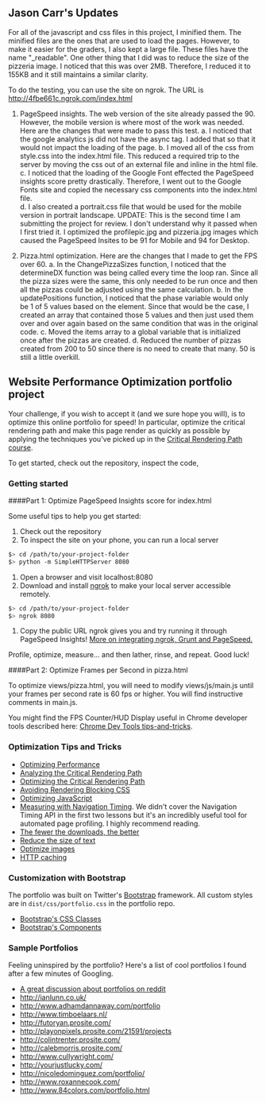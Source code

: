 ## Jason Carr's Updates
For all of the javascript and css files in this project, I minified them.  The minified files are the ones that are used to load the pages.  However, to make it easier for the graders, I also kept a large file.  These files have the name "_readable".  One other thing that I did was to reduce the size of the pizzeria image.  I noticed that this was over 2MB.  Therefore, I reduced it to 155KB and it still maintains a similar clarity.

To do the testing, you can use the site on ngrok.  The URL is http://4fbe661c.ngrok.com/index.html

1.  PageSpeed insights.  The web version of the site already passed the 90.  However, the mobile version is where most of the work was needed.  Here are the changes that were made to pass this test.
	a. I noticed that the google analytics js did not have the async tag.  I added that so that it would not impact the loading of the page.
	b. I moved all of the css from style.css into the index.html file.  This reduced a required trip to the server by moving the css out of an external file and inline in the html file.
	c. I noticed that the loading of the Google Font effected the PageSpeed insights score pretty drastically.  Therefore, I went out to the Google Fonts site and copied the necessary css components into the index.html file.  
	d. I also created a portrait.css file that would be used for the mobile version in portrait landscape.
UPDATE:  This is the second time I am submitting the project for review.  I don't understand why it passed when I first tried it.  I optimized the profilepic.jpg and pizzeria.jpg images which caused the PageSpeed Insites to be 91 for Mobile and 94 for Desktop.


2.  Pizza.html optimization.  Here are the changes that I made to get the FPS over 60.
	a. In the ChangePizzaSizes function, I noticed that the determineDX function was being called every time the loop ran.  Since all the pizza sizes were the same, this only needed to be run once and then all the pizzas could be adjusted using the same calculation.
	b.  In the updatePositions function, I noticed that the phase variable would only be 1 of 5 values based on the element.  Since that would be the case, I created an array that contained those 5 values and then just used them over and over again based on the same condition that was in the original code.
  c.  Moved the items array to a global variable that is initialized once after the pizzas are created.
  d.  Reduced the number of pizzas created from 200 to 50 since there is no need to create that many.  50 is still a little overkill.



## Website Performance Optimization portfolio project

Your challenge, if you wish to accept it (and we sure hope you will), is to optimize this online portfolio for speed! In particular, optimize the critical rendering path and make this page render as quickly as possible by applying the techniques you've picked up in the [Critical Rendering Path course](https://www.udacity.com/course/ud884).

To get started, check out the repository, inspect the code,

### Getting started

####Part 1: Optimize PageSpeed Insights score for index.html

Some useful tips to help you get started:

1. Check out the repository
1. To inspect the site on your phone, you can run a local server

  ```bash
  $> cd /path/to/your-project-folder
  $> python -m SimpleHTTPServer 8080
  ```

1. Open a browser and visit localhost:8080
1. Download and install [ngrok](https://ngrok.com/) to make your local server accessible remotely.

  ``` bash
  $> cd /path/to/your-project-folder
  $> ngrok 8080
  ```

1. Copy the public URL ngrok gives you and try running it through PageSpeed Insights! [More on integrating ngrok, Grunt and PageSpeed.](http://www.jamescryer.com/2014/06/12/grunt-pagespeed-and-ngrok-locally-testing/)

Profile, optimize, measure... and then lather, rinse, and repeat. Good luck!

####Part 2: Optimize Frames per Second in pizza.html

To optimize views/pizza.html, you will need to modify views/js/main.js until your frames per second rate is 60 fps or higher. You will find instructive comments in main.js. 

You might find the FPS Counter/HUD Display useful in Chrome developer tools described here: [Chrome Dev Tools tips-and-tricks](https://developer.chrome.com/devtools/docs/tips-and-tricks).

### Optimization Tips and Tricks
* [Optimizing Performance](https://developers.google.com/web/fundamentals/performance/ "web performance")
* [Analyzing the Critical Rendering Path](https://developers.google.com/web/fundamentals/performance/critical-rendering-path/analyzing-crp.html "analyzing crp")
* [Optimizing the Critical Rendering Path](https://developers.google.com/web/fundamentals/performance/critical-rendering-path/optimizing-critical-rendering-path.html "optimize the crp!")
* [Avoiding Rendering Blocking CSS](https://developers.google.com/web/fundamentals/performance/critical-rendering-path/render-blocking-css.html "render blocking css")
* [Optimizing JavaScript](https://developers.google.com/web/fundamentals/performance/critical-rendering-path/adding-interactivity-with-javascript.html "javascript")
* [Measuring with Navigation Timing](https://developers.google.com/web/fundamentals/performance/critical-rendering-path/measure-crp.html "nav timing api"). We didn't cover the Navigation Timing API in the first two lessons but it's an incredibly useful tool for automated page profiling. I highly recommend reading.
* <a href="https://developers.google.com/web/fundamentals/performance/optimizing-content-efficiency/eliminate-downloads.html">The fewer the downloads, the better</a>
* <a href="https://developers.google.com/web/fundamentals/performance/optimizing-content-efficiency/optimize-encoding-and-transfer.html">Reduce the size of text</a>
* <a href="https://developers.google.com/web/fundamentals/performance/optimizing-content-efficiency/image-optimization.html">Optimize images</a>
* <a href="https://developers.google.com/web/fundamentals/performance/optimizing-content-efficiency/http-caching.html">HTTP caching</a>

### Customization with Bootstrap
The portfolio was built on Twitter's <a href="http://getbootstrap.com/">Bootstrap</a> framework. All custom styles are in `dist/css/portfolio.css` in the portfolio repo.

* <a href="http://getbootstrap.com/css/">Bootstrap's CSS Classes</a>
* <a href="http://getbootstrap.com/components/">Bootstrap's Components</a>

### Sample Portfolios

Feeling uninspired by the portfolio? Here's a list of cool portfolios I found after a few minutes of Googling.

* <a href="http://www.reddit.com/r/webdev/comments/280qkr/would_anybody_like_to_post_their_portfolio_site/">A great discussion about portfolios on reddit</a>
* <a href="http://ianlunn.co.uk/">http://ianlunn.co.uk/</a>
* <a href="http://www.adhamdannaway.com/portfolio">http://www.adhamdannaway.com/portfolio</a>
* <a href="http://www.timboelaars.nl/">http://www.timboelaars.nl/</a>
* <a href="http://futoryan.prosite.com/">http://futoryan.prosite.com/</a>
* <a href="http://playonpixels.prosite.com/21591/projects">http://playonpixels.prosite.com/21591/projects</a>
* <a href="http://colintrenter.prosite.com/">http://colintrenter.prosite.com/</a>
* <a href="http://calebmorris.prosite.com/">http://calebmorris.prosite.com/</a>
* <a href="http://www.cullywright.com/">http://www.cullywright.com/</a>
* <a href="http://yourjustlucky.com/">http://yourjustlucky.com/</a>
* <a href="http://nicoledominguez.com/portfolio/">http://nicoledominguez.com/portfolio/</a>
* <a href="http://www.roxannecook.com/">http://www.roxannecook.com/</a>
* <a href="http://www.84colors.com/portfolio.html">http://www.84colors.com/portfolio.html</a>
